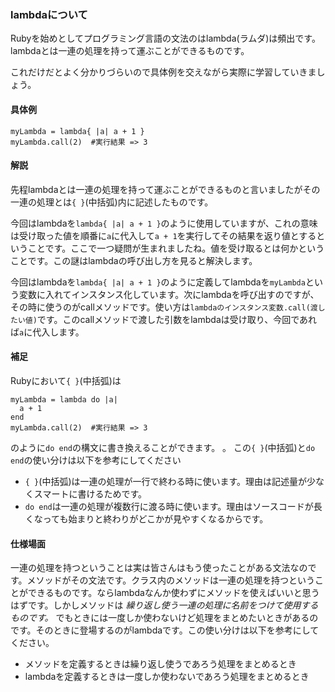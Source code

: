 ### lambdaについて

Rubyを始めとしてプログラミング言語の文法のはlambda(ラムダ)は頻出です。lambdaとは一連の処理を持って運ぶことができるものです。

これだけだとよく分かりづらいので具体例を交えながら実際に学習していきましょう。

#### 具体例
```
myLambda = lambda{ |a| a + 1 }
myLambda.call(2)  #実行結果 => 3
```

#### 解説
先程lambdaとは一連の処理を持って運ぶことができるものと言いましたがその一連の処理とは`{ }`(中括弧)内に記述したものです。

今回はlambdaを`lambda{ |a| a + 1 }`のように使用していますが、これの意味は受け取った値を順番に`a`に代入して`a + 1`を実行してその結果を返り値とするということです。ここで一つ疑問が生まれましたね。値を受け取るとは何かということです。この謎はlambdaの呼び出し方を見ると解決します。

今回はlambdaを`lambda{ |a| a + 1 }`のように定義してlambdaを`myLambda`という変数に入れてインスタンス化しています。次にlambdaを呼び出すのですが、その時に使うのがcallメソッドです。使い方は`lambdaのインスタンス変数.call(渡したい値)`です。このcallメソッドで渡した引数をlambdaは受け取り、今回であれば`a`に代入します。

#### 補足
Rubyにおいて`{ }`(中括弧)は
```
myLambda = lambda do |a|
  a + 1
end
myLambda.call(2)  #実行結果 => 3
```
のように`do end`の構文に書き換えることができます。
。
この`{ }`(中括弧)と`do end`の使い分けは以下を参考にしてください
- `{ }`(中括弧)は一連の処理が一行で終わる時に使います。理由は記述量が少なくスマートに書けるためです。
- `do end`は一連の処理が複数行に渡る時に使います。理由はソースコードが長くなっても始まりと終わりがどこかが見やすくなるからです。

#### 仕様場面

一連の処理を持つということは実は皆さんはもう使ったことがある文法なのです。メソッドがその文法です。クラス内のメソッドは一連の処理を持つということができるものです。ならlambdaなんか使わずにメソッドを使えばいいと思うはずです。しかしメソッドは *繰り返し使う一連の処理に名前をつけて使用するものです。* でもときには一度しか使わないけど処理をまとめたいときがあるのです。そのときに登場するのがlambdaです。この使い分けは以下を参考にしてください。
- メソッドを定義するときは繰り返し使うであろう処理をまとめるとき
- lambdaを定義するときは一度しか使わないであろう処理をまとめるとき
